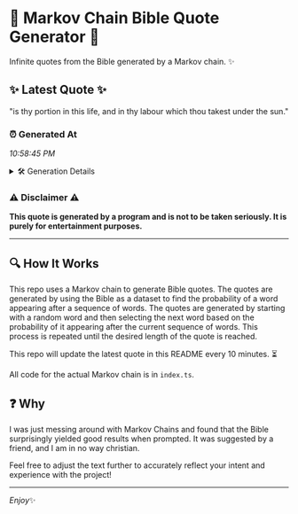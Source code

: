 # 📖 Markov Chain Bible Quote Generator 📖

Infinite quotes from the Bible generated by a Markov chain. ✨

## ✨ Latest Quote ✨
"is thy portion in this life, and in thy labour which thou takest under the sun."

### ⏰ Generated At
*10:58:45 PM*

<details>
    <summary>🛠️ Generation Details</summary>
    <p>
        <strong>🌱 Seed:</strong> is<br>
        <strong>🔄 Iterations:</strong> 15<br>
        <strong>📜 Context History:</strong><br>[ is ]: thy<br>[ is, thy ]: portion<br>[ is, thy, portion ]: in<br>[ is, thy, portion, in ]: this<br>[ is, thy, portion, in, this ]: life,<br>[ is, thy, portion, in, this, life, ]: and<br>[ thy, portion, in, this, life,, and ]: in<br>[ portion, in, this, life,, and, in ]: thy<br>[ in, this, life,, and, in, thy ]: labour<br>[ this, life,, and, in, thy, labour ]: which<br>[ life,, and, in, thy, labour, which ]: thou<br>[ and, in, thy, labour, which, thou ]: takest<br>[ in, thy, labour, which, thou, takest ]: under<br>[ thy, labour, which, thou, takest, under ]: the<br>[ labour, which, thou, takest, under, the ]: sun.<br>
    </p>
</details>

### ⚠️ Disclaimer ⚠️
**This quote is generated by a program and is not to be taken seriously. It is purely for entertainment purposes.**

---

## 🔍 How It Works

This repo uses a Markov chain to generate Bible quotes. The quotes are generated by using the Bible as a dataset to find the probability of a word appearing after a sequence of words. The quotes are generated by starting with a random word and then selecting the next word based on the probability of it appearing after the current sequence of words. This process is repeated until the desired length of the quote is reached.

This repo will update the latest quote in this README every 10 minutes. ⏳

All code for the actual Markov chain is in `index.ts`.

## ❓ Why

I was just messing around with Markov Chains and found that the Bible surprisingly yielded good results when prompted. 
It was suggested by a friend, and I am in no way christian.

Feel free to adjust the text further to accurately reflect your intent and experience with the project!

---

*Enjoy*✨
